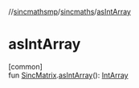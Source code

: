 //[sincmathsmp](../../index.md)/[sincmaths](index.md)/[asIntArray](as-int-array.md)

# asIntArray

[common]\
fun [SincMatrix](-sinc-matrix/index.md).[asIntArray](as-int-array.md)(): [IntArray](https://kotlinlang.org/api/latest/jvm/stdlib/kotlin/-int-array/index.html)
